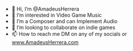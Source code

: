 - 👋 Hi, I’m @AmadeusHerrera
- 👀 I’m interested in Video Game Music
- 🌱 I’m a Composer and can Implement Audio
- 💞️ I’m looking to collaborate on indie games
- 📫 How to reach me DM on any of my socials or www.AmadeusHerrera.com

<!---
AmadeusHerrera/AmadeusHerrera is a ✨ special ✨ repository because its `README.md` (this file) appears on your GitHub profile.
You can click the Preview link to take a look at your changes.
--->
